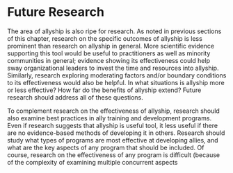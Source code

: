 # Future Research

The area of allyship is also ripe for research. As noted in previous sections of this chapter, research on the specific outcomes of allyship is less prominent than research on allyship in general. More scientific evidence supporting this tool would be useful to practitioners as well as minority communities in general; evidence showing its effectiveness could help sway organizational leaders to invest the time and resources into allyship. Similarly, research exploring moderating factors and/or boundary conditions to its effectiveness would also be helpful. In what situations is allyship more or less effective? How far do the benefits of allyship extend? Future research should address all of these questions.

To complement research on the effectiveness of allyship, research should also examine best practices in ally training and development programs. Even if research suggests that allyship is useful tool, it less useful if there are no evidence-based methods of developing it in others. Research should study what types of programs are most effective at developing allies, and what are the key aspects of any program that should be included. Of course, research on the effectiveness of any program is difficult (because of the complexity of examining multiple concurrent aspects